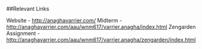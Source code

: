 ##Relevant Links

Website - http://anaghavarrier.com/
Midterm - http://anaghavarrier.com/aau/wnm617/varrier.anagha/index.html
Zengarden Assignment - http://anaghavarrier.com/aau/wnm617/varrier.anagha/zengarden/index.html